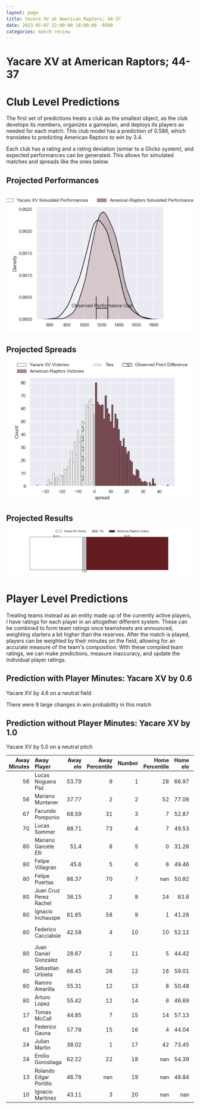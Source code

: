 ```yaml
---  
layout: page  
title: Yacare XV at American Raptors; 44-37  
date: 2023-05-07 22:00:00 18:00:00 -0500  
categories: match review  
---
```

# Yacare XV at American Raptors; 44-37

# Club Level Predictions


The first set of predictions treats a club as the smallest object, as the club develops its members, organizes a gameplan, and deploys its players as needed for each match. This club model has a prediction of 0.586, which translates to predicting American Raptors to win by 3.4.

Each club has a rating and a rating deviation (simiar to a Glicko system), and expected performances can be generated. This allows for simulated matches and spreads like the ones below.
## Projected Performances


![Projected Performances](plots/performances_2023-05-07-AmericanRaptors-YacareXV.png)
## Projected Spreads


![Projected Spreads](plots/spreads_2023-05-07-AmericanRaptors-YacareXV.png)
## Projected Results


![Projected Results](plots/resultbar_2023-05-07-AmericanRaptors-YacareXV.png)
# Player Level Predictions


Treating teams instead as an entity made up of the currently active players, I have ratings for each player in an altogether different system. These can be combined to form team ratings once teamsheets are announced, weighting starters a bit higher than the reserves. After the match is played, players can be weighted by their minutes on the field, allowing for an accurate measure of the team's composition. With these compiled team ratings, we can make predictions, measure inaccuracy, and update the individual player ratings.
## Prediction with Player Minutes: Yacare XV by 0.6


Yacare XV by 4.6 on a neutral field

There were 9 large changes in win probability in this match
## Prediction without Player Minutes: Yacare XV by 1.0


Yacare XV by 5.0 on a neutral pitch



|   Away Minutes | Away Player            |   Away elo |   Away Percentile |   Number |   Home Percentile |   Home elo | Home Player              |   Home Minutes |
|---------------:|:-----------------------|-----------:|------------------:|---------:|------------------:|-----------:|:-------------------------|---------------:|
|             56 | Lucas Noguera Paz      |      53.79 |                 9 |        1 |                28 |      66.97 | Payton Telea-Ilalio      |             65 |
|             56 | Mariano Muntaner       |      37.77 |                 2 |        2 |                52 |      77.08 | Diego Fortuny            |             80 |
|             67 | Facundo Pomponio       |      68.59 |                31 |        3 |                 7 |      52.87 | Ma'ake Muti              |             80 |
|             70 | Lucas Sommer           |      88.71 |                73 |        4 |                 7 |      49.53 | Diego Magno              |             80 |
|             80 | Mariano Garcete Elli   |      51.4  |                 8 |        5 |                 0 |      31.26 | Will Crawford            |             65 |
|             80 | Felipe Villagran       |      45.6  |                 5 |        6 |                 6 |      49.46 | Shawn Clark              |             80 |
|             80 | Felipe Puertas         |      86.37 |                70 |        7 |               nan |      50.82 | Mo Vainikolo             |             47 |
|             80 | Juan Cruz Perez Rachel |      36.15 |                 2 |        8 |                24 |      63.8  | Ronan Murphy             |             80 |
|             80 | Ignacio Inchauspe      |      81.65 |                58 |        9 |                 1 |      41.28 | Martin Landajo           |             56 |
|             80 | Federico Cacciabúe     |      42.58 |                 4 |       10 |                10 |      52.12 | Lucas Gonzalez Amorosino |             80 |
|             80 | Juan Daniel Gonzalez   |      28.67 |                 1 |       11 |                 5 |      44.42 | Ramiro Moyano            |             80 |
|             80 | Sebastian Urbieta      |      66.45 |                28 |       12 |                16 |      59.01 | Aki Pulu                 |             80 |
|             80 | Ramiro Amarilla        |      55.31 |                12 |       13 |                 8 |      50.48 | Watson Filikitonga       |             80 |
|             80 | Arturo Lopez           |      55.42 |                12 |       14 |                 6 |      46.69 | Ryan James               |             80 |
|             17 | Tomas McCall           |      44.85 |                 7 |       15 |                14 |      57.13 | Line Latu                |             80 |
|             63 | Federico Gauna         |      57.78 |                15 |       16 |                 4 |      44.04 | Mikey Grandy             |             33 |
|             24 | Julian Martin          |      38.02 |                 1 |       17 |                42 |      73.45 | Ethan McVeigh            |             24 |
|             24 | Emilio Gorostiaga      |      62.22 |                22 |       18 |               nan |      54.39 | Sebastian Otero          |             15 |
|             13 | Rolando Edgar Portillo |      46.78 |               nan |       19 |               nan |      48.84 | Tavius Sykora-Matthess   |             15 |
|             10 | Ignacio Martinez       |      43.11 |                 3 |       20 |               nan |     nan    | nan                      |            nan |

